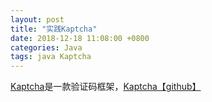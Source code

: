 ```yaml
---
layout: post
title: "实践Kaptcha"
date: 2018-12-18 11:08:00 +0800
categories: Java
tags: java Kaptcha
---
```


[Kaptcha](http://code.google.com/p/kaptcha/)是一款验证码框架，[Kaptcha【github】](https://github.com/penggle/kaptcha)
